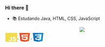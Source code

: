 ### Hi there 👋


- 📚 Estudando Java, HTML, CSS, JavaScript
<!-- - 📫 How to reach me: ...
- 😄 Pronouns: he/him -->

<div align="center">
  <a href="https://github.com/gabguedes">
  <img height="180em" src="https://github-readme-stats.vercel.app/api?username=gabguedes&show_icons=true&theme=tokyonight&include_all_commits=true&count_private=true"/>
<!-- <img height="110em" src="https://github-readme-stats.vercel.app/api/top-langs/?username=gabguedes&layout=compact&langs_count=7&theme=tokyonight"/> -->
</div>

<div>   
<img align="center" alt="Rafa-Js" height="30" width="40" src="https://raw.githubusercontent.com/devicons/devicon/master/icons/javascript/javascript-plain.svg">
<img align="center" alt="Rafa-HTML" height="30" width="40" src="https://raw.githubusercontent.com/devicons/devicon/master/icons/html5/html5-original.svg">
<img align="center" alt="Rafa-CSS" height="30" width="40" src="https://raw.githubusercontent.com/devicons/devicon/master/icons/css3/css3-original.svg">
</div>  
  
  
